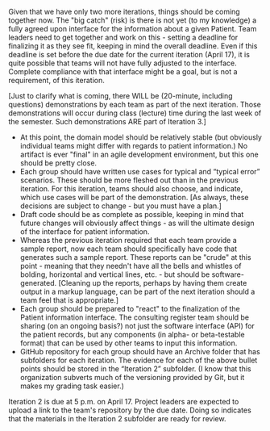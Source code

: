 Given that we have only two more iterations, things should be coming together now.  The "big catch" (risk) is there is not yet (to my knowledge) a fully agreed upon interface for the information about a given Patient.  Team leaders need to get together and work on this - setting a deadline for finalizing it as they see fit, keeping in mind the overall deadline.   Even if this deadline is set before the due date for the current iteration (April 17), it is quite possible that teams will not have fully adjusted to the interface.   Complete compliance with that interface might be a goal, but is not a requirement, of this iteration.

[Just to clarify what is coming, there WILL be (20-minute, including questions) demonstrations by each team as part of the next iteration.  Those demonstrations will occur during class (lecture) time during the last week of the semester.  Such demonstrations ARE part of Iteration 3.]

- At this point, the domain model should be relatively stable (but obviously individual teams might differ with regards to patient information.)   No artifact is ever "final" in an agile development environment, but this one should be pretty close.
- Each group should have written use cases for typical and “typical error” scenarios.  These should be more fleshed out than in the previous iteration.   For this iteration, teams should also choose, and indicate, which use cases will be part of the demonstration.  [As always, these decisions are subject to change - but you must have a plan.]
- Draft code should be as complete as possible, keeping in mind that future changes will obviously affect things - as will the ultimate design of the interface for patient information.
- Whereas the previous iteration required that each team provide a sample report, now each team should specifically have code that generates such a sample report.  These reports can be "crude" at this point - meaning that they needn't have all the bells and whistles of bolding, horizontal and vertical lines, etc. - but should be software-generated.  [Cleaning up the reports, perhaps by having them create output in a markup language, can be part of the next iteration should a team feel that is appropriate.]
- Each group should be prepared to "react" to the finalization of the Patient information interface.   The consulting register team should be sharing (on an ongoing basis?) not just the software interface (API) for the patient records, but any components (in alpha- or beta-testable format) that can be used by other teams to input this information.
- GitHub repository for each group should have an Archive folder that has subfolders for each iteration.  The evidence for each of the above bullet points should be stored in the “Iteration 2” subfolder.  (I know that this organization subverts much of the versioning provided by Git, but it makes my grading task easier.)

Iteration 2 is due at 5 p.m. on April 17.  Project leaders are expected to upload a link to the team's repository by the due date.  Doing so indicates that the materials in the Iteration 2 subfolder are ready for review.
